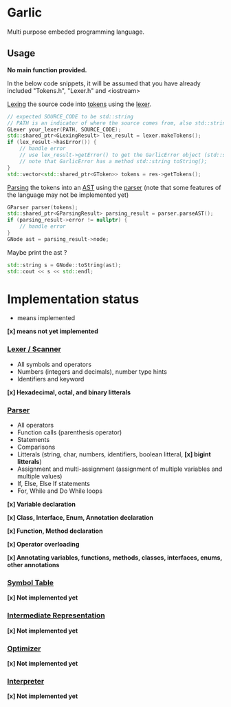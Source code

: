 # Garlic
Multi purpose embeded programming language.

## Usage
**No main function provided.**

In the below code snippets, it will be assumed that you have already included "Tokens.h", "Lexer.h" and \<iostream\>

[Lexing](https://en.wikipedia.org/wiki/Lexical_analysis) the source code into [tokens](https://en.wikipedia.org/wiki/Lexical_analysis#Token) using the [lexer](https://en.wikipedia.org/wiki/Lexical_analysis#Scanner).
```cpp
// expected SOURCE_CODE to be std::string
// PATH is an indicator of where the source comes from, also std::string
GLexer your_lexer(PATH, SOURCE_CODE);
std::shared_ptr<GLexingResult> lex_result = lexer.makeTokens();
if (lex_result->hasError()) {
    // handle error
    // use lex_result->getError() to get the GarlicError object (std::shared_ptr<GarlicError>)
    // note that GarlicError has a method std::string toString();
}
std::vector<std::shared_ptr<GToken>> tokens = res->getTokens();
```
[Parsing](https://en.wikipedia.org/wiki/Parsing) the tokens into an [AST](https://en.wikipedia.org/wiki/Abstract_syntax_tree) using the [parser](https://en.wikipedia.org/wiki/Parsing#Parser) (note that some features of the language may not be implemented yet)
```cpp
GParser parser(tokens);
std::shared_ptr<GParsingResult> parsing_result = parser.parseAST();
if (parsing_result->error != nullptr) {
    // handle error
}
GNode ast = parsing_result->node;
```
Maybe print the ast ?
```cpp
std::string s = GNode::toString(ast);
std::cout << s << std::endl;
```

# Implementation status
- means implemented

**[x] means not yet implemented**

### [Lexer / Scanner](https://en.wikipedia.org/wiki/Lexical_analysis#Scanner)
- All symbols and operators
- Numbers (integers and decimals), number type hints
- Identifiers and keyword

**[x] Hexadecimal, octal, and binary litterals**

### [Parser](https://en.wikipedia.org/wiki/Parsing#Parser)
- All operators
- Function calls (parenthesis operator)
- Statements
- Comparisons
- Litterals (string, char, numbers, identifiers, boolean litteral, **[x] bigint litterals**)
- Assignment and multi-assignment (assignment of multiple variables and multiple values)
- If, Else, Else If statements
- For, While and Do While loops

**[x] Variable declaration**

**[x] Class, Interface, Enum, Annotation declaration**

**[x] Function, Method declaration**

**[x] Operator overloading**

**[x] Annotating variables, functions, methods, classes, interfaces, enums, other annotations**

### [Symbol Table](https://en.wikipedia.org/wiki/Symbol_table)
**[x] Not implemented yet**

### [Intermediate Representation](https://en.wikipedia.org/wiki/Intermediate_representation#Intermediate_representation)
**[x] Not implemented yet**

### [Optimizer](https://en.wikipedia.org/wiki/Program_optimization)
**[x] Not implemented yet**

### [Interpreter](https://en.wikipedia.org/wiki/Interpreter_(computing))
**[x] Not implemented yet**
